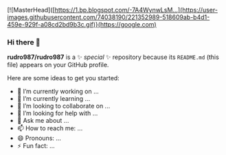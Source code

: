 [![MasterHead]([https://1.bp.blogspot.com/-7A4WynwLsM...](https://user-images.githubusercontent.com/74038190/221352989-518609ab-b4d1-459e-929f-a08cd2bd9b3c.gif)}(https://google.com)
### Hi there 👋

**rudro987/rudro987** is a ✨ _special_ ✨ repository because its `README.md` (this file) appears on your GitHub profile.

Here are some ideas to get you started:

- 🔭 I’m currently working on ...
- 🌱 I’m currently learning ...
- 👯 I’m looking to collaborate on ...
- 🤔 I’m looking for help with ...
- 💬 Ask me about ...
- 📫 How to reach me: ...
- 😄 Pronouns: ...
- ⚡ Fun fact: ...
